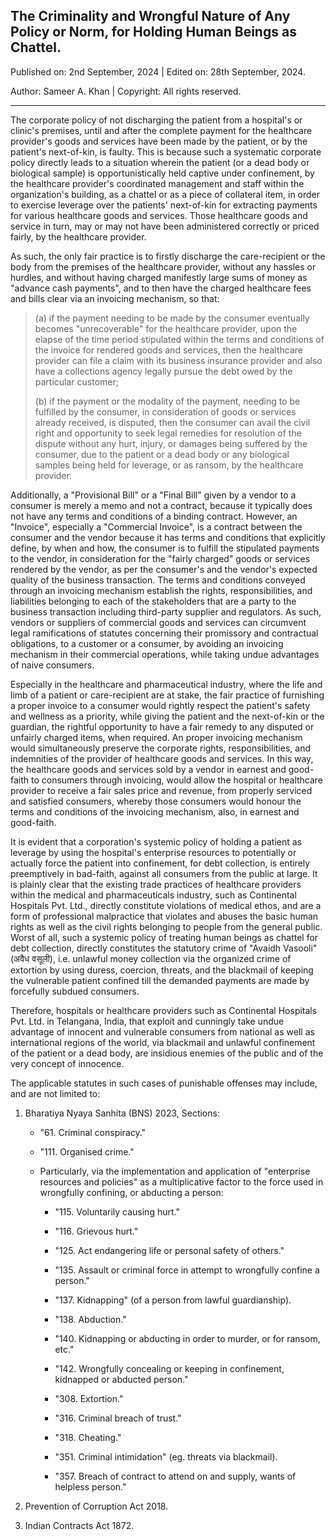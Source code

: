 ## The Criminality and Wrongful Nature of Any Policy or Norm, for Holding Human Beings as Chattel. 

Published on: 2nd September, 2024 | Edited on: 28th September, 2024.  

Author: Sameer A. Khan | Copyright: All rights reserved. 

---

The corporate policy of not discharging the patient from a hospital's or clinic's premises, until and after the complete payment for the healthcare provider's goods and services have been made by the patient, or by the patient's next-of-kin, is faulty. This is because such a systematic corporate policy directly leads to a situation wherein the patient (or a dead body or biological sample) is opportunistically held captive under confinement, by the healthcare provider's coordinated management and staff within the organization's building, as a chattel or as a piece of collateral item, in order to exercise leverage over the patients' next-of-kin for extracting payments for various healthcare goods and services. Those healthcare goods and service in turn, may or may not have been administered correctly or priced fairly, by the healthcare provider. 

As such, the only fair practice is to firstly discharge the care-recipient or the body from the premises of the healthcare provider, without any hassles or hurdles, and without having charged manifestly large sums of money as "advance cash payments", and to then have the charged healthcare fees and bills clear via an invoicing mechanism, so that:  

>(a) if the payment needing to be made by the consumer eventually becomes "unrecoverable" for the healthcare provider, upon the elapse of the time period stipulated within the terms and conditions of the invoice for rendered goods and services, then the healthcare provider can file a claim with its business insurance provider and also have a collections agency legally pursue the debt owed by the particular customer; 
>
>(b) if the payment or the modality of the payment, needing to be fulfilled by the consumer, in consideration of goods or services already received, is disputed, then the consumer can avail the civil right and opportunity to seek legal remedies for resolution of the dispute without any hurt, injury, or damages being suffered by the consumer, due to the patient or a dead body or any biological samples being held for leverage, or as ransom, by the healthcare provider. 

Additionally, a "Provisional Bill" or a "Final Bill" given by a vendor to a consumer is merely a memo and not a contract, because it typically does not have any terms and conditions of a binding contract. However, an "Invoice", especially a "Commercial Invoice", is a contract between the consumer and the vendor because it has terms and conditions that explicitly define, by when and how, the consumer is to fulfill the stipulated payments to the vendor, in consideration for the "fairly charged" goods or services rendered by the vendor, as per the consumer's and the vendor's expected quality of the business transaction. The terms and conditions conveyed through an invoicing mechanism establish the rights, responsibilities, and liabilities belonging to each of the stakeholders that are a party to the business transaction including third-party supplier and regulators. As such, vendors or suppliers of commercial goods and services can circumvent legal ramifications of statutes concerning their promissory and contractual obligations, to a customer or a consumer, by avoiding an invoicing mechanism in their commercial operations, while taking undue advantages of naive consumers.  

Especially in the healthcare and pharmaceutical industry, where the life and limb of a patient or care-recipient are at stake, the fair practice of furnishing a proper invoice to a consumer would rightly respect the patient's safety and wellness as a priority, while giving the patient and the next-of-kin or the guardian, the rightful opportunity to have a fair remedy to any disputed or unfairly charged items, when required. An proper invoicing mechanism would simultaneously preserve the corporate rights, responsibilities, and indemnities of the provider of healthcare goods and services. In this way, the healthcare goods and services sold by a vendor in earnest and good-faith to consumers through invoicing, would allow the hospital or healthcare provider to receive a fair sales price and revenue, from properly serviced and satisfied consumers, whereby those consumers would honour the terms and conditions of the invoicing mechanism, also, in earnest and good-faith.  

It is evident that a corporation's systemic policy of holding a patient as leverage by using the hospital's enterprise resources to potentially or actually force the patient into confinement, for debt collection, is entirely preemptively in bad-faith, against all consumers from the public at large. It is plainly clear that the existing trade practices of healthcare providers within the medical and pharmaceuticals industry, such as Continental Hospitals Pvt. Ltd., directly constitute violations of medical ethos, and are a form of professional malpractice that violates and abuses the basic human rights as well as the civil rights belonging to people from the general public. Worst of all, such a systemic policy of treating human beings as chattel for debt collection, directly constitutes the statutory crime of "Avaidh Vasooli" (अवैध वसूली), i.e. unlawful money collection via the organized crime of extortion by using duress, coercion, threats, and the blackmail of keeping the vulnerable patient confined till the demanded payments are made by forcefully subdued consumers. 

Therefore, hospitals or healthcare providers such as Continental Hospitals Pvt. Ltd. in Telangana, India, that exploit and cunningly take undue advantage of innocent and vulnerable consumers from national as well as international regions of the world, via blackmail and unlawful confinement of the patient or a dead body, are insidious enemies of the public and of the very concept of innocence.  


The applicable statutes in such cases of punishable offenses may include, and are not limited to: 

1. Bharatiya Nyaya Sanhita (BNS) 2023, Sections: 

	- "61. Criminal conspiracy."  

	- "111. Organised crime."  
	
	- Particularly, via the implementation and application of "enterprise resources and policies" as a multiplicative factor to the force used in wrongfully confining, or abducting a person:  

		- "115. Voluntarily causing hurt."  
		
		- "116. Grievous hurt."  

		- "125. Act endangering life or personal safety of others."  

		- "135. Assault or criminal force in attempt to wrongfully confine a person."  
		
		- "137. Kidnapping" (of a person from lawful guardianship).  
		
		- "138. Abduction."  

		- "140. Kidnapping or abducting in order to murder, or for ransom, etc."  
		
		- "142. Wrongfully concealing or keeping in confinement, kidnapped or abducted person."  
		
		- "308. Extortion."  
		
		- "316. Criminal breach of trust."  
		
		- "318. Cheating."  
		
		- "351. Criminal intimidation" (eg. threats via blackmail). 
		
		- "357. Breach of contract to attend on and supply, wants of helpless person."  

2. Prevention of Corruption Act 2018. 

3. Indian Contracts Act 1872. 